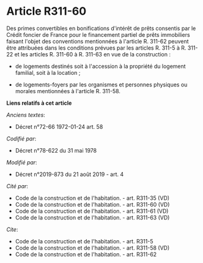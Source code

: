 # Article R311-60

Des primes convertibles en bonifications d'intérêt de prêts consentis par le Crédit foncier de France pour le financement
partiel de prêts immobiliers faisant l'objet des conventions mentionnées à l'article R. 311-62 peuvent être attribuées dans
les conditions prévues par les articles R. 311-5 à R. 311-22 et les articles R. 311-60 à R. 311-63 en vue de la
construction :

- de logements destinés soit à l'accession à la propriété du logement familial, soit à la location ;

- de logements-foyers par les organismes et personnes physiques ou morales mentionnées à l'article R. 311-58.

**Liens relatifs à cet article**

_Anciens textes_:

  - Décret n°72-66 1972-01-24 art. 58

_Codifié par_:

  - Décret n°78-622 du 31 mai 1978

_Modifié par_:

  - Décret n°2019-873 du 21 août 2019 - art. 4

_Cité par_:

  - Code de la construction et de l'habitation. - art. R311-35 (VD)
  - Code de la construction et de l'habitation. - art. R311-60 (VD)
  - Code de la construction et de l'habitation. - art. R311-61 (VD)
  - Code de la construction et de l'habitation. - art. R311-63 (VD)

_Cite_:

  - Code de la construction et de l'habitation. - art. R311-5
  - Code de la construction et de l'habitation. - art. R311-58 (VD)
  - Code de la construction et de l'habitation. - art. R311-62
